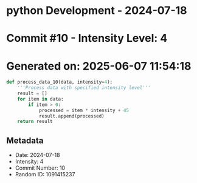 ﻿# python Development - 2024-07-18
# Commit #10 - Intensity Level: 4
# Generated on: 2025-06-07 11:54:18
```python
def process_data_10(data, intensity=4):
    '''Process data with specified intensity level'''
    result = []
    for item in data:
        if item > 0:
            processed = item * intensity + 45
            result.append(processed)
    return result
```
## Metadata
- Date: 2024-07-18
- Intensity: 4
- Commit Number: 10
- Random ID: 1091415237
